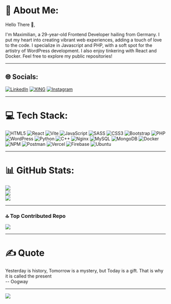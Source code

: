 # 💫 About Me:
Hello There 👋, 

I'm Maximilian, a 29-year-old Frontend Developer hailing from Germany. I put my heart into creating vibrant web experiences, adding a touch of love to the code. I specialize in Javascript and PHP, with a soft spot for the artistry of WordPress development. I also enjoy tinkering with React and Docker. Feel free to explore my public repositories!

---

## 🌐 Socials:
[![LinkedIn](https://img.shields.io/badge/linkedin-%230077B5.svg?style=for-the-badge&logo=linkedin&logoColor=white)](https://linkedin.com/in/maximilian-pfitzenmaier)
[![XING](https://img.shields.io/badge/xing-%23006567.svg?style=for-the-badge&logo=xing&logoColor=white)](https://www.xing.com/profile/Maximilian_Pfitzenmaier)
[![Instagram](https://img.shields.io/badge/Instagram-%23E4405F.svg?style=for-the-badge&logo=Instagram&logoColor=white)](https://instagram.com/ThePapst) 
 

---

# 💻 Tech Stack: 
![HTML5](https://img.shields.io/badge/html5-%23E34F26.svg?style=for-the-badge&logo=html5&logoColor=white)
![React](https://img.shields.io/badge/react-%2320232a.svg?style=for-the-badge&logo=react&logoColor=%2361DAFB)
![Vite](https://img.shields.io/badge/vite-%23646CFF.svg?style=for-the-badge&logo=vite&logoColor=white)
![JavaScript](https://img.shields.io/badge/javascript-%23323330.svg?style=for-the-badge&logo=javascript&logoColor=%23F7DF1E) 
![SASS](https://img.shields.io/badge/SASS-hotpink.svg?style=for-the-badge&logo=SASS&logoColor=white)
![CSS3](https://img.shields.io/badge/css3-%231572B6.svg?style=for-the-badge&logo=css3&logoColor=white) 
![Bootstrap](https://img.shields.io/badge/bootstrap-%23563D7C.svg?style=for-the-badge&logo=bootstrap&logoColor=white) 
![PHP](https://img.shields.io/badge/php-%23777BB4.svg?style=for-the-badge&logo=php&logoColor=white) 
![WordPress](https://img.shields.io/badge/WordPress-%23117AC9.svg?style=for-the-badge&logo=WordPress&logoColor=white)
![Python](https://img.shields.io/badge/python-3670A0?style=for-the-badge&logo=python&logoColor=ffdd54) 
![C++](https://img.shields.io/badge/c++-%2300599C.svg?style=for-the-badge&logo=c%2B%2B&logoColor=white)
![Nginx](https://img.shields.io/badge/nginx-%23009639.svg?style=for-the-badge&logo=nginx&logoColor=white) 
![MySQL](https://img.shields.io/badge/mysql-%2300f.svg?style=for-the-badge&logo=mysql&logoColor=white) 
![MongoDB](https://img.shields.io/badge/MongoDB-%234ea94b.svg?style=for-the-badge&logo=mongodb&logoColor=white) 
![Docker](https://img.shields.io/badge/docker-%230db7ed.svg?style=for-the-badge&logo=docker&logoColor=white) 
![NPM](https://img.shields.io/badge/NPM-%23000000.svg?style=for-the-badge&logo=npm&logoColor=white) 
![Postman](https://img.shields.io/badge/Postman-FF6C37?style=for-the-badge&logo=postman&logoColor=white)
![Vercel](https://img.shields.io/badge/vercel-%23000000.svg?style=for-the-badge&logo=vercel&logoColor=white)
![Firebase](https://img.shields.io/badge/firebase-%23039BE5.svg?style=for-the-badge&logo=firebase)
![Ubuntu](https://img.shields.io/badge/Ubuntu-E95420?style=for-the-badge&logo=ubuntu&logoColor=white)


---

# 📊 GitHub Stats:
![](https://github-readme-stats.vercel.app/api?username=MaximilianPfitzenmaier&theme=dark&hide_border=false&include_all_commits=false&count_private=true)<br/>
![](https://github-readme-streak-stats.herokuapp.com/?user=MaximilianPfitzenmaier&theme=dark&hide_border=false)<br/>
![](https://github-readme-stats.vercel.app/api/top-langs/?username=MaximilianPfitzenmaier&theme=dark&hide_border=false&include_all_commits=false&count_private=true&layout=compact)

---

### 🔝 Top Contributed Repo
![](https://github-contributor-stats.vercel.app/api?username=MaximilianPfitzenmaier&limit=5&theme=dark&combine_all_yearly_contributions=true)

---

# ✍️ Quote
Yesterday is history, Tomorrow is a mystery, but Today is a gift. That is why it is called the present <br>
-- Oogway

---
[![](https://visitcount.itsvg.in/api?id=MaximilianPfitzenmaier&icon=2&color=12)](https://visitcount.itsvg.in)
